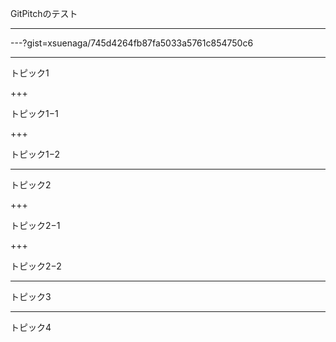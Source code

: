 GitPitchのテスト

---

---?gist=xsuenaga/745d4264fb87fa5033a5761c854750c6

---
トピック1

+++

トピック1−1

+++

トピック1−2


---
トピック2

+++

トピック2−1

+++

トピック2−2

---

トピック3

---

トピック4
